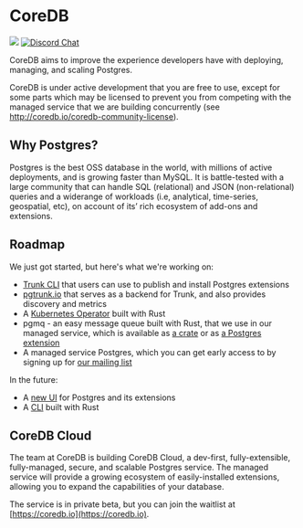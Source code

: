 # CoreDB

[![](https://shields.io/endpoint?url=https://ossrank.com/shield/2103)](https://ossrank.com/p/2103)
[![Discord Chat](https://img.shields.io/discord/1060568981725003789?label=Discord)][Discord]

CoreDB aims to improve the experience developers have with deploying, managing, and scaling
Postgres. 

CoreDB is under active development that you are free to use, except for some parts which may be 
licensed to prevent you from competing with the managed service that we are building concurrently 
(see http://coredb.io/coredb-community-license).

## Why Postgres?

Postgres is the best OSS database in the world, with millions of active deployments, and is growing faster 
than MySQL. It is battle-tested with a large community that can handle SQL (relational) and JSON 
(non-relational) queries and a widerange of workloads (i.e, analytical, time-series, geospatial, etc), 
on account of its’ rich ecosystem of add-ons and extensions.

## Roadmap

We just got started, but here's what we're working on:

* [Trunk CLI](https://github.com/CoreDB-io/coredb/tree/main/trunk/cli) that users can use to publish and install Postgres extensions
* [pgtrunk.io](https://github.com/CoreDB-io/coredb/tree/main/trunk/registry) that serves as a backend for Trunk, and also provides discovery and metrics
* A [Kubernetes Operator](https://github.com/CoreDB-io/coredb/tree/main/coredb-operator) built with Rust
* pgmq - an easy message queue built with Rust, that we use in our managed service, which is available as 
  [a crate](https://github.com/CoreDB-io/coredb/tree/main/pgmq/core) or as 
  [a Postgres extension](https://github.com/CoreDB-io/coredb/tree/main/pgmq/extension)
* A managed service Postgres, which you can get early access to by signing up for 
  [our mailing list](https://coredb.io)

In the future:

* A [new UI](https://github.com/CoreDB-io/coredb/tree/main/pgUI) for Postgres and its extensions
* A [CLI](https://github.com/CoreDB-io/coredb/tree/main/coredb-cli) built with Rust

## CoreDB Cloud

The team at CoreDB is building CoreDB Cloud, a dev-first, fully-extensible, fully-managed, secure, and 
scalable Postgres service. The managed service will provide a growing ecosystem of easily-installed 
extensions, allowing you to expand the capabilities of your database.

The service is in private beta, but you can join the waitlist at [https://coredb.io](https://coredb.io).


[Discord]: https://discord.gg/7bGYA9NPux
